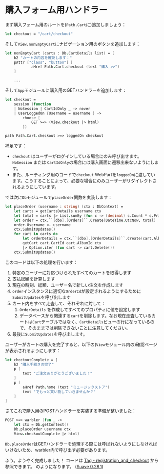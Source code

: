 # 購入フォーム用ハンドラー

まず購入フォーム用のルートを(`Path.Cart`に)追加しましょう：

```fsharp
let checkout = "/cart/checkout"
```

そして`View.nonEmptyCart`にナビゲーション用のボタンを追加します：

```fsharp
let nonEmptyCart (carts : Db.CartDetails list) = [
    h2 "カートの内容を確認します："
    pAttr ["class", "button"] [
            aHref Path.Cart.checkout (text "購入 >>")
    ]

    ...
```

そして`App`モジュールに購入用のGETハンドラーを追加します：

```fsharp
let checkout =
    session (function
    | NoSession | CartIdOnly _ -> never
    | UserLoggedOn {Username = username } ->
        choose [
            GET >=> (View.checkout |> html)
        ])
```

```fsharp
path Path.Cart.checkout >=> loggedOn checkout
```

補足です：

- `checkout` はユーザーがログインしている場合にのみ呼び出せます。`NoSession` または `CartIdOnly`の場合には購入画面に遷移出来ないようにします。
- また、ルーティング用のコードで`checkout` WebPartを`loggedOn`に渡しています。こうすることによって、必要な場合にのみユーザーがリダイレクトされるようにしています。

では次に`Db`モジュールで`placeOrder`関数を実装します：

```fsharp
let placeOrder (username : string) (ctx : DbContext) =
    let carts = getCartsDetails username ctx
    let total = carts |> List.sumBy (fun c -> (decimal) c.Count * c.Price)
    let order = ctx.``[dbo].[Orders]``.Create(DateTime.UtcNow, total)
    order.Username <- username
    ctx.SubmitUpdates()
    for cart in carts do
        let orderDetails = ctx.``[dbo].[OrderDetails]``.Create(cart.AlbumId, order.OrderId, cart.Count, cart.Price)
        getCart cart.CartId cart.AlbumId ctx
        |> Option.iter (fun cart -> cart.Delete())
    ctx.SubmitUpdates()
```

このコードは以下の処理を行います：

1. 特定のユーザーに対応づけられたすべてのカートを取得します
2. 支払総額を計算します
3. 現在の時刻、総額、ユーザー名で新しい注文を作成します
4. `order`インスタンスに適切な`OrderId`が設定されるようにするために`SubmitUpdates`を呼び出します
5. カート内をすべて走査して、それぞれに対して：
    1. `OrderDetails` を作成してすべてのプロパティに値を設定します
    2. データベースから関連する`cart`を削除します。なお現在走査しているカートは`Cart`テーブルではなく、`CartDetails`ビューの行になっているので、そのままでは削除できないことに注意してください。
6. 最後に`SubmitUpdates`を呼び出します。

ユーザーがカートの購入を完了すると、以下の(`View`モジュール内の)確認ページが表示されるようにします：

```fsharp
let checkoutComplete = [
    h2 "購入手続きの完了"
    p [
        text "ご注文ありがとうございました！"
    ]
    p [
        aHref Path.home (text "ミュージックストア")
        text "でもっと買い物していきませんか？"
    ]
]
```

さてこれで購入用のPOSTハンドラーを実装する準備が整いました：

```fsharp
POST >=> warbler (fun _ ->
    let ctx = Db.getContext()
    Db.placeOrder username ctx
    View.checkoutComplete |> html)
```

`Db.placeOrder`はGETハンドラーを処理する際には呼ばれないようにしなければいけないため、warbler内で呼び出す必要があります。

ふう。ようやく完成しました！
コードは [Tag - registration_and_checkout](https://github.com/theimowski/SuaveMusicStore/tree/registration_and_checkout) から参照できます。
 のようになります。
([Suave 0.28.1](https://github.com/SuaveIO/suave/tree/v0.28.1))
